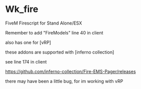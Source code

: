 # Wk_fire

FiveM Firescript for Stand Alone/ESX

Remember to add "FireModels" line 40 in client

also has one for [vRP]

these addons are supported with [inferno collection]

see line 174 in client

https://github.com/inferno-collection/Fire-EMS-Pager/releases


there may have been a little bug, for im working with vRP
